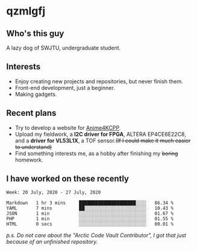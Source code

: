 # qzmlgfj

## Who's this guy

A lazy dog of SWJTU, undergraduate student.

## Interests

* Enjoy creating new projects and repositories, but never finish them.
* Front-end development, just a beginner.
* Making gadgets.

## Recent plans

* Try to develop a website for [Anime4KCPP](https://github.com/TianZerL/Anime4KCPP).
* Upload my fieldwork, a **I2C driver for FPGA**, ALTERA EP4CE6E22C8, and a **driver for VL53L1X**, a TOF sensor.~~(If I could make it much easier to understand)~~
* Find something interests me, as a hobby after finishing my ~~boring~~ homework.

## I have worked on these recently

<!--START_SECTION:waka-->
```text
Week: 20 July, 2020 - 27 July, 2020

Markdown   1 hr 3 mins     █████████████████████░░░░   86.34 % 
YAML       7 mins          ██░░░░░░░░░░░░░░░░░░░░░░░   10.43 % 
JSON       1 min           ░░░░░░░░░░░░░░░░░░░░░░░░░   01.67 % 
PHP        1 min           ░░░░░░░░░░░░░░░░░░░░░░░░░   01.55 % 
HTML       0 secs          ░░░░░░░░░░░░░░░░░░░░░░░░░   00.01 %
```
<!--END_SECTION:waka-->

*p.s.  Do not care about the "Arctic Code Vault Contributor", I got that just because of an unfinished repository.*

<!--
**qzmlgfj/qzmlgfj** is a ✨ _special_ ✨ repository because its `README.md` (this file) appears on your GitHub profile.

Here are some ideas to get you started:

- 🔭 I’m currently working on ...
- 🌱 I’m currently learning ...
- 👯 I’m looking to collaborate on ...
- 🤔 I’m looking for help with ...
- 💬 Ask me about ...
- 📫 How to reach me: ...
- 😄 Pronouns: ...
- ⚡ Fun fact: ...
-->
